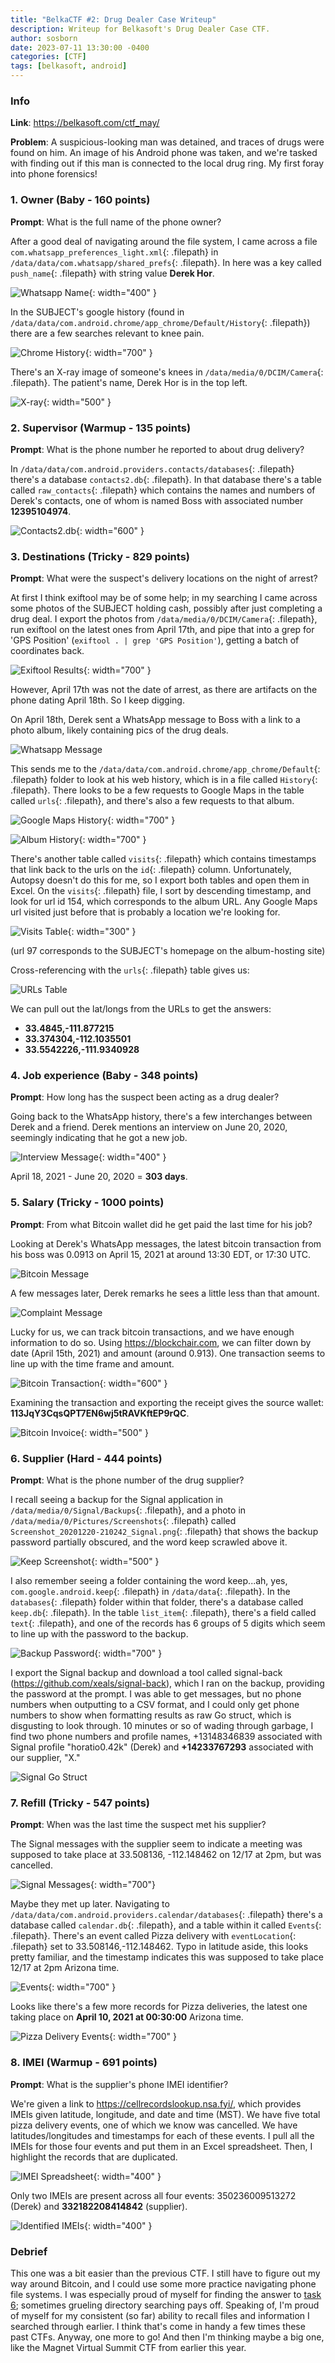 ```yaml
---
title: "BelkaCTF #2: Drug Dealer Case Writeup"
description: Writeup for Belkasoft's Drug Dealer Case CTF.
author: sosborn
date: 2023-07-11 13:30:00 -0400
categories: [CTF]
tags: [belkasoft, android]
---
```


### Info

**Link**: <https://belkasoft.com/ctf_may/>

**Problem**: A suspicious-looking man was detained, and traces of drugs were found on him. An image of his Android phone was taken, and we're tasked with finding out if this man is connected to the local drug ring. My first foray into phone forensics!

### 1. Owner (Baby - 160 points)

**Prompt**: What is the full name of the phone owner?

After a good deal of navigating around the file system, I came across a file `com.whatsapp_preferences_light.xml`{: .filepath} in `/data/data/com.whatsapp/shared_prefs`{: .filepath}. In here was a key called `push_name`{: .filepath} with string value **Derek Hor**.

![Whatsapp Name](/assets/img/2023-07-11/1_1.png){: width="400" }

In the SUBJECT's google history (found in `/data/data/com.android.chrome/app_chrome/Default/History`{: .filepath}) there are a few searches relevant to knee pain.

![Chrome History](/assets/img/2023-07-11/1_2.png){: width="700" }

There's an X-ray image of someone's knees in `/data/media/0/DCIM/Camera`{: .filepath}. The patient's name, Derek Hor is in the top left.

![X-ray](/assets/img/2023-07-11/1_3.png){: width="500" }

### 2. Supervisor (Warmup - 135 points)

**Prompt**: What is the phone number he reported to about drug delivery?

In `/data/data/com.android.providers.contacts/databases`{: .filepath} there's a database `contacts2.db`{: .filepath}. In that database there's a table called `raw_contacts`{: .filepath} which contains the names and numbers of Derek's contacts, one of whom is named Boss with associated number **12395104974**.

![Contacts2.db](/assets/img/2023-07-11/2_1.png){: width="600" }

### 3. Destinations (Tricky - 829 points)

**Prompt**: What were the suspect's delivery locations on the night of arrest?

At first I think exiftool may be of some help; in my searching I came across some photos of the SUBJECT holding cash, possibly after just completing a drug deal. I export the photos from `/data/media/0/DCIM/Camera`{: .filepath}, run exiftool on the latest ones from April 17th, and pipe that into a grep for 'GPS Position' (`exiftool . | grep 'GPS Position'`), getting a batch of coordinates back.

![Exiftool Results](/assets/img/2023-07-11/3_1.png){: width="700" }

However, April 17th was not the date of arrest, as there are artifacts on the phone dating April 18th. So I keep digging.

On April 18th, Derek sent a WhatsApp message to Boss with a link to a photo album, likely containing pics of the drug deals.

![Whatsapp Message](/assets/img/2023-07-11/3_2.png)

This sends me to the `/data/data/com.android.chrome/app_chrome/Default`{: .filepath} folder to look at his web history, which is in a file called `History`{: .filepath}. There looks to be a few requests to Google Maps in the table called `urls`{: .filepath}, and there's also a few requests to that album.

![Google Maps History](/assets/img/2023-07-11/3_3.png){: width="700" }

![Album History](/assets/img/2023-07-11/3_4.png){: width="700" }

There's another table called `visits`{: .filepath} which contains timestamps that link back to the urls on the `id`{: .filepath} column. Unfortunately, Autopsy doesn't do this for me, so I export both tables and open them in Excel. On the `visits`{: .filepath} file, I sort by descending timestamp, and look for url id 154, which corresponds to the album URL. Any Google Maps url visited just before that is probably a location we're looking for.

![Visits Table](/assets/img/2023-07-11/3_5.png){: width="300" }

(url 97 corresponds to the SUBJECT's homepage on the album-hosting site)

Cross-referencing with the `urls`{: .filepath} table gives us:

![URLs Table](/assets/img/2023-07-11/3_6.png)

We can pull out the lat/longs from the URLs to get the answers:

- **33.4845,-111.877215**
- **33.374304,-112.1035501**
- **33.5542226,-111.9340928**

### 4. Job experience (Baby - 348 points)

**Prompt**: How long has the suspect been acting as a drug dealer?

Going back to the WhatsApp history, there's a few interchanges between Derek and a friend. Derek mentions an interview on June 20, 2020, seemingly indicating that he got a new job.

![Interview Message](/assets/img/2023-07-11/4_1.png){: width="400" }

April 18, 2021 - June 20, 2020 = **303 days**.

### 5. Salary (Tricky - 1000 points)

**Prompt**: From what Bitcoin wallet did he get paid the last time for his job?

Looking at Derek's WhatsApp messages, the latest bitcoin transaction from his boss was 0.0913 on April 15, 2021 at around 13:30 EDT, or 17:30 UTC.

![Bitcoin Message](/assets/img/2023-07-11/5_1.png)

A few messages later, Derek remarks he sees a little less than that amount.

![Complaint Message](/assets/img/2023-07-11/5_2.png)

Lucky for us, we can track bitcoin transactions, and we have enough information to do so. Using <https://blockchair.com>, we can filter down by date (April 15th, 2021) and amount (around 0.913). One transaction seems to line up with the time frame and amount.

![Bitcoin Transaction](/assets/img/2023-07-11/5_3.png){: width="600" }

Examining the transaction and exporting the receipt gives the source wallet: **113JqY3CqsQPT7EN6wj5tRAVKftEP9rQC**.

![Bitcoin Invoice](/assets/img/2023-07-11/5_4.png){: width="500" }

### 6. Supplier (Hard - 444 points)

**Prompt**: What is the phone number of the drug supplier?

I recall seeing a backup for the Signal application in `/data/media/0/Signal/Backups`{: .filepath}, and a photo in `/data/media/0/Pictures/Screenshots`{: .filepath} called `Screenshot_20201220-210242_Signal.png`{: .filepath} that shows the backup password partially obscured, and the word keep scrawled above it.

![Keep Screenshot](/assets/img/2023-07-11/6_1.png){: width="500" }

I also remember seeing a folder containing the word keep...ah, yes, `com.google.android.keep`{: .filepath} in `/data/data`{: .filepath}. In the `databases`{: .filepath} folder within that folder, there's a database called `keep.db`{: .filepath}. In the table `list_item`{: .filepath}, there's a field called `text`{: .filepath}, and one of the records has 6 groups of 5 digits which seem to line up with the password to the backup.

![Backup Password](/assets/img/2023-07-11/6_2.png){: width="700" }

I export the Signal backup and download a tool called signal-back (<https://github.com/xeals/signal-back>), which I ran on the backup, providing the password at the prompt. I was able to get messages, but no phone numbers when outputting to a CSV format, and I could only get phone numbers to show when formatting results as raw Go struct, which is disgusting to look through. 10 minutes or so of wading through garbage, I find two phone numbers and profile names, +13148346839 associated with Signal profile "horatio0.42k" (Derek) and **+14233767293** associated with our supplier, "X."

![Signal Go Struct](/assets/img/2023-07-11/6_3.png)

### 7. Refill (Tricky - 547 points)

**Prompt**: When was the last time the suspect met his supplier?

The Signal messages with the supplier seem to indicate a meeting was supposed to take place at 33.508136, -112.148462 on 12/17 at 2pm, but was cancelled.

![Signal Messages](/assets/img/2023-07-11/7_1.png){: width="700"}

Maybe they met up later. Navigating to `/data/data/com.android.providers.calendar/databases`{: .filepath} there's a database called `calendar.db`{: .filepath}, and a table within it called `Events`{: .filepath}. There's an event called Pizza delivery with `eventLocation`{: .filepath} set to 33.508146,-112.148462. Typo in latitude aside, this looks pretty familiar, and the timestamp indicates this was supposed to take place 12/17 at 2pm Arizona time.

![Events](/assets/img/2023-07-11/7_2.png){: width="700" }

Looks like there's a few more records for Pizza deliveries, the latest one taking place on **April 10, 2021 at 00:30:00** Arizona time.

![Pizza Delivery Events](/assets/img/2023-07-11/7_3.png){: width="700" }

### 8. IMEI (Warmup - 691 points)

**Prompt**: What is the supplier's phone IMEI identifier?

We're given a link to <https://cellrecordslookup.nsa.fyi/>, which provides IMEIs given latitude, longitude, and date and time (MST). We have five total pizza delivery events, one of which we know was cancelled. We have latitudes/longitudes and timestamps for each of these events. I pull all the IMEIs for those four events and put them in an Excel spreadsheet. Then, I highlight the records that are duplicated.

![IMEI Spreadsheet](/assets/img/2023-07-11/8_1.png){: width="400" }

Only two IMEIs are present across all four events: 350236009513272 (Derek) and **332182208414842** (supplier).

![Identified IMEIs](/assets/img/2023-07-11/8_2.png){: width="400" }

### Debrief

This one was a bit easier than the previous CTF. I still have to figure out my way around Bitcoin, and I could use some more practice navigating phone file systems. I was especially proud of myself for finding the answer to [task 6](#6-supplier-hard---444-points); sometimes grueling directory searching pays off. Speaking of, I'm proud of myself for my consistent (so far) ability to recall files and information I searched through earlier. I think that's come in handy a few times these past CTFs. Anyway, one more to go! And then I'm thinking maybe a big one, like the Magnet Virtual Summit CTF from earlier this year.

